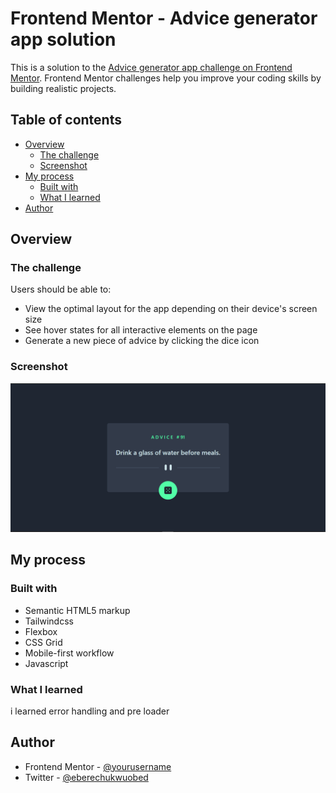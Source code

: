# Frontend Mentor - Advice generator app solution

This is a solution to the [Advice generator app challenge on Frontend Mentor](https://www.frontendmentor.io/challenges/advice-generator-app-QdUG-13db). Frontend Mentor challenges help you improve your coding skills by building realistic projects.

## Table of contents

- [Overview](#overview)
  - [The challenge](#the-challenge)
  - [Screenshot](#screenshot)
- [My process](#my-process)
  - [Built with](#built-with)
  - [What I learned](#what-i-learned)
- [Author](#author)

## Overview

### The challenge

Users should be able to:

- View the optimal layout for the app depending on their device's screen size
- See hover states for all interactive elements on the page
- Generate a new piece of advice by clicking the dice icon

### Screenshot

![](./public\images\Screenshot.png)

## My process

### Built with

- Semantic HTML5 markup
- Tailwindcss
- Flexbox
- CSS Grid
- Mobile-first workflow
- Javascript

### What I learned

i learned error handling and pre loader 

## Author

- Frontend Mentor - [@yourusername](https://www.frontendmentor.io/profile/yourusername)
- Twitter - [@eberechukwuobed](https://x.com/eberechukwuobed)
